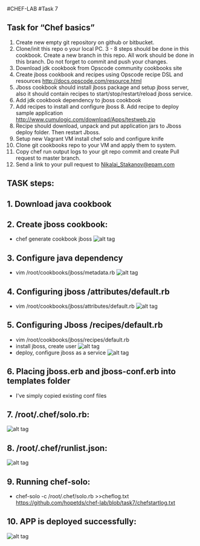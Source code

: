#CHEF-LAB
#Task 7
## Task for “Chef basics”
1. Create new empty git repository on github or bitbucket.
2. Clone/init this repo o your local PC. 3 - 8 steps should be done in this cookbook. Create a new branch in this repo. All work should be done in this branch. Do not forget to commit and push your changes.
3. Download jdk cookbook from Opscode community cookbooks site
4. Create jboss cookbook and recipes using Opscode recipe DSL and resources http://docs.opscode.com/resource.html
5. Jboss cookbook should install jboss package and setup jboss server, also it should contain recipes to start/stop/restart/reload jboss service.
6. Add jdk cookbook dependency to jboss cookbook
7. Add recipes to install and configure jboss 8. Add recipe to deploy sample application http://www.cumulogic.com/download/Apps/testweb.zip
9. Recipe should download, unpack and put application jars to Jboss deploy folder. Then restart Jboss.
10. Setup new Vagrant VM install chef solo and configure knife
11. Clone git cookbooks repo to your VM and apply them to system.
12. Copy chef run output logs to your git repo commit and create Pull request to master branch.
13. Send a link to your pull request to Nikalai_Stakanov@epam.com 

## TASK steps:
## 1. Download java cookbook
## 2. Create jboss cookbook:
 - chef generate cookbook jboss
 ![alt tag](https://raw.githubusercontent.com/hopetds/chef-lab/task7/pics/jbossgenerate.png)
## 3. Configure java dependency
 - vim /root/cookbooks/jboss/metadata.rb
 ![alt tag](https://raw.githubusercontent.com/hopetds/chef-lab/task7/pics/jboss-metadata.png)
## 4. Configuring jboss /attributes/default.rb
 - vim /root/cookbooks/jboss/attributes/default.rb
 ![alt tag](https://raw.githubusercontent.com/hopetds/chef-lab/task7/pics/attributes.png)
## 5. Configuring Jboss /recipes/default.rb
 - vim /root/cookbooks/jboss/recipes/default.rb
 - install jboss, create user
 ![alt tag](https://raw.githubusercontent.com/hopetds/chef-lab/task7/pics/before-deployingapp.png)
 - deploy, configure jboss as a service
 ![alt tag](https://raw.githubusercontent.com/hopetds/chef-lab/task7/pics/undeploying-final.png)
## 6. Placing jboss.erb and jboss-conf.erb into templates folder
 - I've simply copied existing conf files
## 7. /root/.chef/solo.rb:
 ![alt tag](https://raw.githubusercontent.com/hopetds/chef-lab/task7/pics/solo.png)
## 8. /root/.chef/runlist.json:
 ![alt tag](hhttps://raw.githubusercontent.com/hopetds/chef-lab/task7/pics/runlist.png)
## 9. Running chef-solo:
 - chef-solo -c /root/.chef/solo.rb >>cheflog.txt
 https://github.com/hopetds/chef-lab/blob/task7/chefstartlog.txt
## 10. APP is deployed successfully:
 ![alt tag](https://raw.githubusercontent.com/hopetds/chef-lab/task7/pics/end.png)
